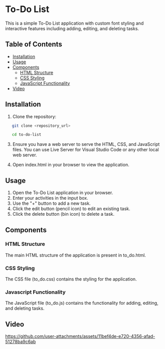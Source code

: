 # To-Do List

This is a simple To-Do List application with custom font styling and interactive features including adding, editing, and deleting tasks.

## Table of Contents

- [Installation](#installation)
- [Usage](#usage)
- [Components](#components)
  - [HTML Structure](#html-structure)
  - [CSS Styling](#css-styling)
  - [JavaScript Functionality](#javascript-functionality)
- [Video](#video)

## Installation

1. Clone the repository:

```sh
   git clone <repository_url>
```
```sh
   cd to-do-list
```
  
3. Ensure you have a web server to serve the HTML, CSS, and JavaScript files. You can use Live Server for Visual Studio Code or any other local web server.

4. Open index.html in your browser to view the application.

## Usage

1. Open the To-Do List application in your browser.
2. Enter your activities in the input box.
3. Use the "+" button to add a new task.
4. Click the edit button (pencil icon) to edit an existing task.
5. Click the delete button (bin icon) to delete a task.

## Components

### HTML Structure

The main HTML structure of the application is present in to_do.html.

### CSS Styling

The CSS file (to_do.css) contains the styling for the application.

### Javascript Functionality

The JavaScript file (to_do.js) contains the functionality for adding, editing, and deleting tasks.

## Video

https://github.com/user-attachments/assets/11bef4de-e720-4356-afad-51278ba9c6ab


